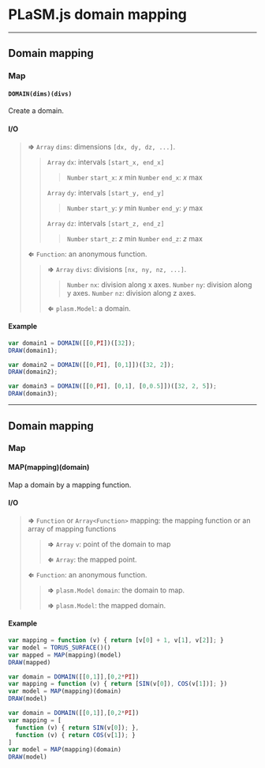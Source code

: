 # PLaSM.js domain mapping

- - -

## Domain mapping

### Map

#### `DOMAIN(dims)(divs)`

Create a domain.

#### I/O

> **&rArr;** `Array` `dims`: dimensions `[dx, dy, dz, ...]`.
>
> > `Array` `dx`: intervals `[start_x, end_x]`
> > > `Number` `start_x`: *x* min
> > > `Number` `end_x`: *x* max
> >
> > `Array` `dy`: intervals `[start_y, end_y]`
> > > `Number` `start_y`: *y* min
> > > `Number` `end_y`: *y* max
> >
> > `Array` `dz`: intervals `[start_z, end_z]`
> > > `Number` `start_z`: *z* min
> > > `Number` `end_z`: *z* max
>
> **&lArr;** `Function`: an anonymous function.
>
> > **&rArr;** `Array` `divs`: divisions `[nx, ny, nz, ...]`.
> >
> > > `Number` `nx`: division along x axes.
> > > `Number` `ny`: division along y axes.
> > > `Number` `nz`: division along z axes.
> >
> > **&lArr;** `plasm.Model`: a domain.

#### Example

```js
var domain1 = DOMAIN([[0,PI])([32]);
DRAW(domain1);
```

```js
var domain2 = DOMAIN([[0,PI], [0,1]])([32, 2]);
DRAW(domain2);
```

```js
var domain3 = DOMAIN([[0,PI], [0,1], [0,0.5]])([32, 2, 5]);
DRAW(domain3);
```

- - -

## Domain mapping

### Map

#### MAP(mapping)(domain)

Map a domain by a mapping function.

#### I/O

> **&rArr;** `Function` or `Array<Function>` mapping: the mapping function or an array of mapping functions
> 
> > **&rArr;** `Array` `v`: point of the domain to map
> > 
> > **&lArr;** `Array`: the mapped point.
> 
> **&lArr;** `Function`: an anonymous function.
> 
> > **&rArr;** `plasm.Model` `domain`: the domain to map.
> >
> > **&rArr;** `plasm.Model`: the mapped domain.

#### Example

```js
var mapping = function (v) { return [v[0] + 1, v[1], v[2]]; }
var model = TORUS_SURFACE()()
var mapped = MAP(mapping)(model)
DRAW(mapped)
````

```js
var domain = DOMAIN([[0,1]],[0,2*PI])
var mapping = function (v) { return [SIN(v[0]), COS(v[1])]; })
var model = MAP(mapping)(domain)
DRAW(model)
```

```js
var domain = DOMAIN([[0,1]],[0,2*PI])
var mapping = [
  function (v) { return SIN(v[0]); },
  function (v) { return COS(v[1]); }
]
var model = MAP(mapping)(domain)
DRAW(model)
```
